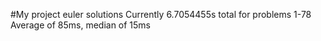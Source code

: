#My project euler solutions
Currently 6.7054455s total for problems 1-78
Average of 85ms, median of 15ms
